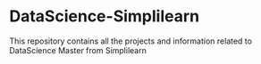 # DataScience-Simplilearn
This repository contains all the projects and information related to DataScience Master from Simplilearn
